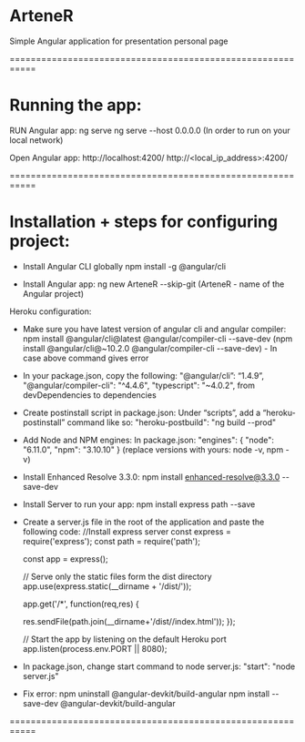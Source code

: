 # ArteneR

Simple Angular application for presentation personal page


===========================================================



# Running the app:


RUN Angular app:
	ng serve
    ng serve --host 0.0.0.0         (In order to run on your local network)

Open Angular app:
	http://localhost:4200/
    http://<local_ip_address>:4200/




===========================================================


# Installation + steps for configuring project:


- Install Angular CLI globally
	npm install -g @angular/cli



- Install Angular app:
    ng new ArteneR --skip-git
    (ArteneR - name of the Angular project)



Heroku configuration:

- Make sure you have latest version of angular cli and angular compiler:
    npm install @angular/cli@latest @angular/compiler-cli --save-dev
    (npm install @angular/cli@~10.2.0 @angular/compiler-cli --save-dev) - In case above command gives error



- In your package.json, copy the following:
    "@angular/cli”: “1.4.9”,
    "@angular/compiler-cli": "^4.4.6",
    "typescript": "~4.0.2",
    from devDependencies to dependencies



- Create postinstall script in package.json:
    Under “scripts”, add a “heroku-postinstall” command like so:
    "heroku-postbuild": "ng build --prod"



- Add Node and NPM engines:
    In package.json:
    "engines": {
        "node": "6.11.0",
        "npm": "3.10.10"
    }
    (replace versions with yours: node -v, npm -v)



- Install Enhanced Resolve 3.3.0:
    npm install enhanced-resolve@3.3.0 --save-dev



- Install Server to run your app:
    npm install express path --save



- Create a server.js file in the root of the application and paste the following code:
    //Install express server
    const express = require('express');
    const path = require('path');

    const app = express();

    // Serve only the static files form the dist directory
    app.use(express.static(__dirname + '/dist/<name-of-app>'));

    app.get('/*', function(req,res) {
        
    res.sendFile(path.join(__dirname+'/dist/<name-of-app>/index.html'));
    });

    // Start the app by listening on the default Heroku port
    app.listen(process.env.PORT || 8080);



- In package.json, change start command to node server.js:
    "start": "node server.js"



- Fix error:
    npm uninstall @angular-devkit/build-angular
    npm install --save-dev @angular-devkit/build-angular



===========================================================